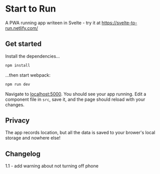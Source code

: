 # Start to Run

A PWA running app writeen in Svelte - try it at https://svelte-to-run.netlify.com/

## Get started

Install the dependencies...

```bash
npm install
```

...then start webpack:

```bash
npm run dev
```

Navigate to [localhost:5000](http://localhost:5000). You should see your app running. Edit a component file in `src`, save it, and the page should reload with your changes.

## Privacy

The app records location, but all the data is saved to your brower's local storage and nowhere else!

## Changelog

1.1 - add warning about not turning off phone
